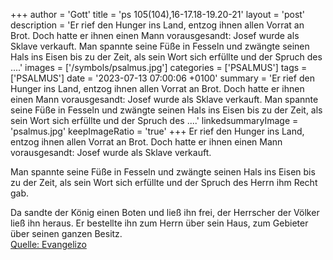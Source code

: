 +++
author = 'Gott'
title = 'ps 105(104),16-17.18-19.20-21'
layout = 'post'
description = 'Er rief den Hunger ins Land, entzog ihnen allen Vorrat an Brot. Doch hatte er ihnen einen Mann vorausgesandt: Josef wurde als Sklave verkauft.  Man spannte seine Füße in Fesseln und zwängte seinen Hals ins Eisen bis zu der Zeit, als sein Wort sich erfüllte und der Spruch des ....'
images = ['/symbols/psalmus.jpg']
categories = ['PSALMUS']
tags = ['PSALMUS']
date = '2023-07-13 07:00:06 +0100'
summary = 'Er rief den Hunger ins Land, entzog ihnen allen Vorrat an Brot. Doch hatte er ihnen einen Mann vorausgesandt: Josef wurde als Sklave verkauft.  Man spannte seine Füße in Fesseln und zwängte seinen Hals ins Eisen bis zu der Zeit, als sein Wort sich erfüllte und der Spruch des ....'
linkedsummaryImage = 'psalmus.jpg'
keepImageRatio = 'true'
+++
Er rief den Hunger ins Land,
entzog ihnen allen Vorrat an Brot.
Doch hatte er ihnen einen Mann vorausgesandt:
Josef wurde als Sklave verkauft.

Man spannte seine Füße in Fesseln
und zwängte seinen Hals ins Eisen
bis zu der Zeit, als sein Wort sich erfüllte
und der Spruch des Herrn ihm Recht gab.<!--more-->

Da sandte der König einen Boten und ließ ihn frei,
der Herrscher der Völker ließ ihn heraus.
Er bestellte ihn zum Herrn über sein Haus,
zum Gebieter über seinen ganzen Besitz.<br> [Quelle: Evangelizo](https://evangeliumtagfuertag.org/DE/gospel)